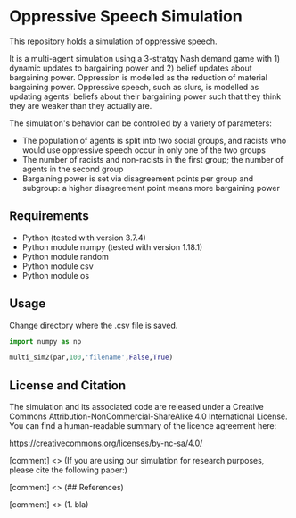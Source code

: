 # Oppressive Speech Simulation

This repository holds a simulation of oppressive speech.

It is a multi-agent simulation using a 3-stratgy Nash demand game with 1) dynamic updates to bargaining power and 2) belief updates about bargaining power. Oppression is modelled as the reduction of material bargaining power. Oppressive speech, such as slurs, is modelled as updating agents' beliefs about their bargaining power such that they think they are weaker than they actually are.

The simulation's behavior can be controlled by a variety of parameters:
* The population of agents is split into two social groups, and racists who would use oppressive speech occur in only one of the two groups
* The number of racists and non-racists in the first group; the number of agents in the second group
* Bargaining power is set via disagreement points per group and subgroup: a higher disagreement point means more bargaining power


## Requirements

* Python (tested with version 3.7.4)
* Python module numpy (tested with version 1.18.1)
* Python module random
* Python module csv
* Python module os

## Usage

Change directory where the .csv file is saved.
```python
import numpy as np
```

```python
multi_sim2(par,100,'filename',False,True)
```

## License and Citation

The simulation and its associated code are released under a Creative Commons Attribution-NonCommercial-ShareAlike 4.0 International License. You can find a human-readable summary of the licence agreement here:

https://creativecommons.org/licenses/by-nc-sa/4.0/

[comment] <> (If you are using our simulation for research purposes, please cite the following paper:)

[comment] <> (## References)

[comment] <> (1. bla)
